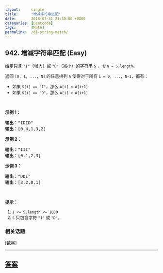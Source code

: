 ```yaml
---
layout:     single
title:      "增减字符串匹配"
date:       2018-07-31 21:30:00 +0800
categories: [Leetcode]
tags:       [Math]
permalink:  /di-string-match/
---
```


## 942. 增减字符串匹配 (Easy)

<p>给定只含&nbsp;<code>&quot;I&quot;</code>（增大）或 <code>&quot;D&quot;</code>（减小）的字符串&nbsp;<code>S</code>&nbsp;，令&nbsp;<code>N = S.length</code>。</p>

<p>返回&nbsp;<code>[0, 1, ..., N]</code>&nbsp;的任意排列&nbsp;<code>A</code>&nbsp;使得对于所有&nbsp;<code>i = 0,&nbsp;..., N-1</code>，都有：</p>

<ul>
	<li>如果&nbsp;<code>S[i] == &quot;I&quot;</code>，那么&nbsp;<code>A[i] &lt; A[i+1]</code></li>
	<li>如果&nbsp;<code>S[i] == &quot;D&quot;</code>，那么&nbsp;<code>A[i] &gt; A[i+1]</code></li>
</ul>

<p>&nbsp;</p>

<p><strong>示例 1：</strong></p>

<pre><strong>输出：</strong>&quot;IDID&quot;
<strong>输出：</strong>[0,4,1,3,2]
</pre>

<p><strong>示例 2：</strong></p>

<pre><strong>输出：</strong>&quot;III&quot;
<strong>输出：</strong>[0,1,2,3]
</pre>

<p><strong>示例 3：</strong></p>

<pre><strong>输出：</strong>&quot;DDI&quot;
<strong>输出：</strong>[3,2,0,1]</pre>

<p>&nbsp;</p>

<p><strong>提示：</strong></p>

<ol>
	<li><code>1 &lt;= S.length &lt;= 1000</code></li>
	<li><code>S</code> 只包含字符&nbsp;<code>&quot;I&quot;</code>&nbsp;或&nbsp;<code>&quot;D&quot;</code>。</li>
</ol>

### 相关话题
  [[数学](https://github.com/openset/leetcode/tree/master/tag/math/README.md)]

---

## [答案](https://github.com/openset/leetcode/tree/master/problems/di-string-match)

